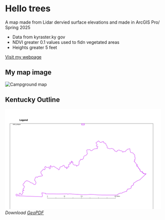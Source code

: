 # Hello trees

A map made from Lidar dervied surface elevations and made in ArcGIS Pro/ Spring 2025

* Data from kyraster.ky gov
* NDVI greater 0.1 values used to fidn vegetated areas 
* Heights greater 5 feet 

[Visit my webpage](https://web.archive.org/web/20250000000000*/outragous%20GIS)



## My map image

![Campground map](https://live.staticflickr.com/3485/3720141971_324155f776_z.jpg)

## Kentucky Outline




![Kentucky Outline](ky-outline.jpg)   
*Download [GeoPDF](ky-outline.pdf)*